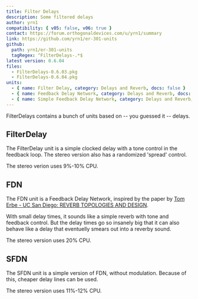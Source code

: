 ```yaml
---
title: Filter Delays
description: Some filtered delays
author: yrn1
compatibility: { v05: false, v06: true }
contact: https://forum.orthogonaldevices.com/u/yrn1/summary
link: https://github.com/yrn1/er-301-units
github:
  path: yrn1/er-301-units
  tagRegex: ^FilterDelays-.*$
latest version: 0.6.04
files:
  - FilterDelays-0.6.03.pkg
  - FilterDelays-0.6.04.pkg
units:
  - { name: Filter Delay, category: Delays and Reverb, docs: false }
  - { name: Feedback Delay Network, category: Delays and Reverb, docs: false }
  - { name: Simple Feedback Delay Network, category: Delays and Reverb, docs: false }
---
```


FilterDelays contains a bunch of units based on -- you guessed it -- delays.

## FilterDelay

The FilterDelay unit is a simple clocked delay with a tone control in the feedback loop. The stereo version also has a randomized 'spread' control.

The stereo verion uses 9%-10% CPU.

## FDN

The FDN unit is a Feedback Delay Network, inspired by the paper by [Tom Erbe - UC San Diego: REVERB TOPOLOGIES AND DESIGN](http://tre.ucsd.edu/wordpress/wp-content/uploads/2018/10/reverbtopo.pdf).

With small delay times, it sounds like a simple reverb with tone and feedback control. But the delay times go so insanely big that it can also behave like a delay that eventuelly smears out into a reverby sound.

The stereo version uses 20% CPU.

<youtube :video-id="'cX_T2rWy1HM'"></youtube>

## SFDN

The SFDN unit is a simple version of FDN, without modulation. Because of this, cheaper delay lines can be used.

The stereo version uses 11%-12% CPU.
